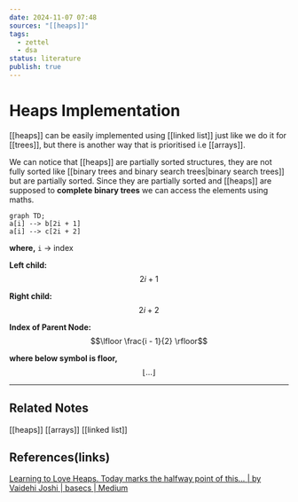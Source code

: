 ```yaml
---
date: 2024-11-07 07:48
sources: "[[heaps]]"
tags:
  - zettel
  - dsa
status: literature
publish: true
---
```

# Heaps Implementation

[[heaps]] can be easily implemented using [[linked list]] just like we do it for [[trees]], but there is another way that is prioritised i.e [[arrays]].

We can notice that [[heaps]] are partially sorted structures, they are not fully sorted like [[binary trees and binary search trees|binary search trees]] but are partially sorted. Since they are partially sorted and [[heaps]] are supposed to **complete binary trees** we can access the elements using maths.

```mermaid
graph TD;
a[i] --> b[2i + 1]
a[i] --> c[2i + 2]
```

**where,**
`i` -> index 

**Left child:**
$$2i + 1$$

**Right child:**
$$2i + 2$$

**Index of Parent Node:**
$$\lfloor \frac{i - 1}{2} \rfloor$$

**where below symbol is floor,**
$$\lfloor ...\rfloor$$

---
## Related Notes
[[heaps]]
[[arrays]]
[[linked list]]

## References(links)
[Learning to Love Heaps. Today marks the halfway point of this… | by Vaidehi Joshi | basecs | Medium](https://medium.com/basecs/learning-to-love-heaps-cef2b273a238)